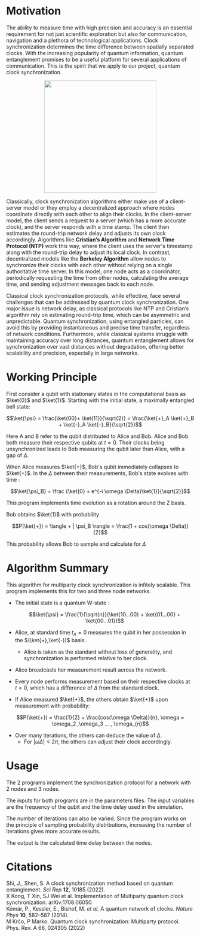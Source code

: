 # Motivation
The ability to measure time with high precision and accuracy is an essential requirement for not just scientific exploration but also for communication, navigation and a plethora of technological applications. 
Clock synchronization determines the time difference between spatially separated clocks. 
With the increasing popularity of quantum information, quantum entanglement promises to be a useful platform for several applications of communication. This is the spirit that we apply to our project, quantum clock synchronization.

<p align="center">
  <img src="https://github.com/user-attachments/assets/4e65181d-a7fb-40cb-b565-21c4a80e8e18" width = 300/>
</p>

Classically, clock synchronization algorithms either make use of a client-server model or they employ a decentralized approach where nodes coordinate directly with each other to align their clocks. In the client-server model, the client sends a request to a server (which has a more accurate clock), and the server responds with a time stamp. The client then estimates the round-trip network delay and adjusts its own clock accordingly. Algorithms like **Cristian’s Algorithm** and **Network Time Protocol (NTP)** work this way, where the client uses the server's timestamp along with the round-trip delay to adjust its local clock. In contrast, decentralized models like the **Berkeley Algorithm** allow nodes to synchronize their clocks with each other without relying on a single authoritative time server. In this model, one node acts as a coordinator, periodically requesting the time from other nodes, calculating the average time, and sending adjustment messages back to each node.

Classical clock synchronization protocols, while effective, face several challenges that can be addressed by quantum clock synchronization. One major issue is network delay, as classical protocols like NTP and Cristian’s algorithm rely on estimating round-trip time, which can be asymmetric and unpredictable. Quantum synchronization, using entangled particles, can avoid this by providing instantaneous and precise time transfer, regardless of network conditions. Furthermore, while classical systems struggle with maintaining accuracy over long distances, quantum entanglement allows for synchronization over vast distances without degradation, offering better scalability and precision, especially in large networks. 

# Working Principle
First consider a qubit with stationary states in the computational basis as $\ket{0}$ and $\ket{1}$. 
Starting with the initial state, a maximally entangled bell state:

$$\ket{\psi} = \frac{\ket{00}+ \ket{11}}{\sqrt{2}} = \frac{\ket{+}_A \ket{+}_B + \ket{-}_A \ket{-}_B}{\sqrt{2}}$$  

Here A and B refer to the qubit distributed to Alice and Bob. Alice and Bob both measure their respective qubits at $t=0$. Their clocks being unsynchronized leads to Bob measuring the qubit later than Alice, with a gap of $\Delta$.

When Alice measures $\ket{+}$, Bob's qubit immediately collapses to $\ket{+}$. In the $\Delta$ between their measurements, Bob's state evolves with time : 

$$\ket{\psi_B} = \frac {\ket{0} + e^{-i \omega \Delta}\ket{1}}{\sqrt{2}}$$  

This program implements time evolution as a rotation around the Z basis.


Bob obtains $\ket{1}$ with probability

$$P(\ket{+}) = \langle + | \psi_B \rangle = \frac{1 + cos(\omega \Delta)}{2}$$  

This probability allows Bob to sample and calculate for $\Delta$

# Algorithm Summary
This algorithm for multiparty clock synchronization is infitely scalable. This program implements this for two and three node networks.
* The initial state is a quantum W-state :

  $$\ket{\psi} = \frac{1}{\sqrt{n}}(\ket{10...00} + \ket{01...00} + \ket{00...01})$$
* Alice, at standard time $t_A = 0$ measures the qubit in her possession in the $(\ket{+},\ket{-})$ basis .
  - Alice is taken as the standard without loss of generality, and synchronization is performed relative to her clock.
* Alice broadcasts her measurement result across the network.
* Every node performs measurement based on their respective clocks at $t=0$, which has a difference of $\Delta$ from the standard clock.
* If Alice measured $\ket{+}$, the others obtain $\ket{+}$ upon measurement with probability:

$$P(\ket{+}) = \frac{1}{2} + \frac{cos(\omega \Delta)}{n}, \omega = \omega_2 ,\omega_3 ... , \omega_{n}$$
* Over many iterations, the others can deduce the value of $\Delta$.
  - For $|\omega \Delta|<2 \pi$, the others can adjust their clock accordingly.

# Usage
The 2 programs implement the synchronization protocol for a network with 2 nodes and 3 nodes.

The inputs for both programs are in the parameters files. The input variables are the frequency of the qubit and the time delay used in the simulation.

The number of iterations can also be varied. Since the program works on the principle of sampling probability distributions, increasing the number of iterations gives more accurate results.

The output is the calculated time delay between the nodes.

# Citations
Shi, J., Shen, S. A clock synchronization method based on quantum entanglement. _Sci Rep_ **12**, 10185 (2022).   
X Kong, T Xin, SJ Wei et al. Implementation of Multiparty quantum clock synchronization. arXiv:1708.06050   
Kómár, P., Kessler, E., Bishof, M. _et al._ A quantum network of clocks. _Nature Phys_ **10**, 582–587 (2014).   
M Krčo, P Marko. Quantum clock synchronization: Multiparty protocol. Phys. Rev. A 66, 024305 (2022)   
